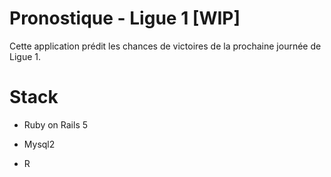 # Pronostique - Ligue 1 [WIP]

Cette application prédit les chances de victoires de la prochaine journée de Ligue 1.

# Stack
* Ruby on Rails 5
* Mysql2

* R